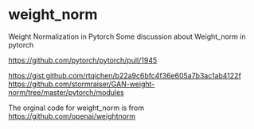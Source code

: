# weight_norm

Weight Normalization in Pytorch
Some discussion about Weight_norm in pytorch

https://github.com/pytorch/pytorch/pull/1945

https://gist.github.com/rtqichen/b22a9c6bfc4f36e605a7b3ac1ab4122f 
https://github.com/stormraiser/GAN-weight-norm/tree/master/pytorch/modules


The orginal code for weight_norm is from  https://github.com/openai/weightnorm

